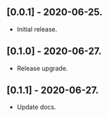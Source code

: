 ## [0.0.1] - 2020-06-25.

* Initial release.
## [0.1.0] - 2020-06-27.

* Release upgrade.
## [0.1.1] - 2020-06-27.

* Update docs.
